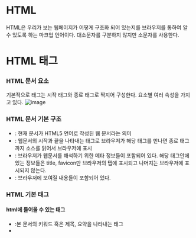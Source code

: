 # HTML
HTML은 우리가 보는 웹페이지가 어떻게 구조화 되어 있는지를 브라우저를 통하여 알 수 있도록 하는 마크업 언어이다.
대소문자를 구분하지 않지만 소문자를 사용한다.
# HTML 태그
### HTML 문서 요소
기본적으로 태그는 시작 태그와 종료 태그로 짝지어 구성한다.
요소별 여러 속성을 가지고 있다.
![image](https://github.com/user-attachments/assets/3f27197b-cf44-43ff-ae7c-3ff75dc8c823)
### HTML 문서 기본 구조
- <!DOCTYPE html> : 현재 문서가 HTML5 언어로 작성된 웹 문서라는 의미
- <html> : 웹문서의 시작과 끝을 나타내는 태그로 브라우저가 해당 태그를 만나면 종료 태그까지 소스를 읽어서 브라우저에 표시
- <head> : 브라우저가 웹문서를 해석하기 위한 메타 정보들이 포함되어 있다. 해당 태그안에 있는 정보들은 title, favicon만 브라우저의 탭에 표시되고 나머지는 브라우저에 표시되지 않는다.
- <body> : 브라우저에 보여질 내용들이 포함되어 있다.
### HTML 기본 태그
#### html<head>에 들어올 수 있는 태그
- <meta>:본 문서의 키워드 혹은 제목, 요약을 나타내는 태그
- <title>:문서의 제목을 나타내는 태그
- <link>:현재 문서와 외부 리소스의 관계를 명시하는 태그
  - <link>요소의 속성들
  - <href>:링크의 목적지 지정
  -  <rel>:링크가 형성하는 관계 지정
  -  <media>:어떤 매체에 적용되는지 표시
  -  <hreflang>:대상 URL의 언어를 명시
  -  <type>:MIME 타입을 지정
  -  <sizes>:사이트이ㅡ icon을 제공 시 이미지의 사이즈를 지정
#### html<body>에 들어갈 태그
```
<h> : 태그는 제목을 표시할 때 사용
<h1>~<h6>:숫자가 커질수록 크기가 작아짐
<b>: 굵게
<i>: 기울임
<small>: 작은 텍스트
<strong>: 굵게
<em>: 기울임
<mark>: 하이라이트
<sup>: 위 첨자
<sub>: 아래 첨자
<q>: 인용구
<blockquote>: 긴 인용문
<p>: 문단을 나타낼때 사용 (문단 전 후로 준 빈 줄이 추가됨)
<br>: 강제로 줄 바꿈을 할 때 사용하는 태그 (종료 태그가 없음)
<pre>: pre 태그는 preformatted text로 입력한 텍스트 그래도 화면에 표시할 때 사용하는 태그
<hr>: 수평선을 표시하는 태그
<a>: 하이퍼링크 연결
```
```
<img>: 이미지 삽입
src : 이미지 파일 경로
title : 이미지 제목
width : 이미지 가로 크기
height : 이미지 세로 크기
alt : 이미지 대체 텍스트
style : 이미지 스타일 정의
border : 이미지 테두리 두께 오디오 태그
```
```
<audio>: 오디오 삽입
src : 오디오 파일의 경로
controls : 오디오 파일의 재생 제어기 표시
autoplay : 자동 재생
loop : 반복 재생
muted : 초기에 음소거 상태
preload : 오디오 파일 미리 다운로드 비디오 태그
```
```
<video> 비디오 삽입
src : 비디오 파일의 경로
controls : 비디오 파일의 재생 제어기 표시
autoplay : 자동 재생
width : 비디오의 가로크기
height : 비디오의 세로크기
loop : 반복 재생
muted : 초기에 음소거 상태
preload : 비디오 파일 미리 다운로드
poster : 비디오의 썸네일
```
```
<ul>~</ul>:순서없는 리스트
<ol>~</ol>:순서있는 리스트
<li>~</li>: <ul>과<ol>의 내용
<dt>~</dt>:정의 리스트
<dd>~</dd>:<dt>의 내용
```
```
<table> ~ </table>: 테이블 생성
<tr> ~ </tr>: 테이블의 행(row) 생성
<th> ~ </th>: 테이블의 헤드(head) 생성
<td> ~ </td>: 테이블의 열(column) 생성
<caption> ~ </caption>: 테이블의 캡션 설정
<rowspan>: 셀을 세로로 병합, 병합하고 싶은 행의 수를 설정
<colspan>: 셀을 가로로 병합, 병합하고 싶은 열의 수를 설정
```
